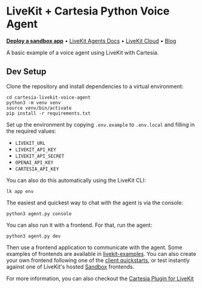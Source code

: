 <!--<a href="https://livekit.io/">
  <img src="./.github/assets/livekit-mark.png" alt="LiveKit logo" width="100" height="100">
</a> -->

# LiveKit + Cartesia Python Voice Agent

<p>
  <a href="https://cloud.livekit.io/projects/p_/sandbox"><strong>Deploy a sandbox app</strong></a>
  •
  <a href="https://docs.livekit.io/agents/overview/">LiveKit Agents Docs</a>
  •
  <a href="https://livekit.io/cloud">LiveKit Cloud</a>
  •
  <a href="https://blog.livekit.io/">Blog</a>
</p>

A basic example of a voice agent using LiveKit with Cartesia.

## Dev Setup

Clone the repository and install dependencies to a virtual environment:

```console
cd cartesia-livekit-voice-agent
python3 -m venv venv
source venv/bin/activate
pip install -r requirements.txt
```

Set up the environment by copying `.env.example` to `.env.local` and filling in the required values:

- `LIVEKIT_URL`
- `LIVEKIT_API_KEY`
- `LIVEKIT_API_SECRET`
- `OPENAI_API_KEY`
- `CARTESIA_API_KEY`

You can also do this automatically using the LiveKit CLI:

```console
lk app env
```

The easiest and quickest way to chat with the agent is via the console:

```console
python3 agent.py console
```

You can also run it with a frontend. For that, run the agent:

```console
python3 agent.py dev
```

Then use a frontend application to communicate with the agent. Some examples of frontends are available in [livekit-examples](https://github.com/livekit-examples/). You can also create your own frontend following one of the [client quickstarts](https://docs.livekit.io/realtime/quickstarts/), or test instantly against one of LiveKit's hosted [Sandbox](https://cloud.livekit.io/projects/p_/sandbox) frontends.

For more information, you can also checkout the [Cartesia Plugin for LiveKit](https://docs.livekit.io/agents/integrations/tts/cartesia/)
